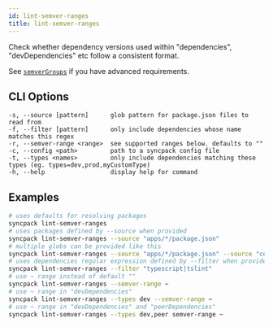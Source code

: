 ```yaml
---
id: lint-semver-ranges
title: lint-semver-ranges
---
```


Check whether dependency versions used within "dependencies", "devDependencies"
etc follow a consistent format.

See [`semverGroups`](./config/semver-groups.md) if you have advanced
requirements.

## CLI Options

```
-s, --source [pattern]      glob pattern for package.json files to read from
-f, --filter [pattern]      only include dependencies whose name matches this regex
-r, --semver-range <range>  see supported ranges below. defaults to ""
-c, --config <path>         path to a syncpack config file
-t, --types <names>         only include dependencies matching these types (eg. types=dev,prod,myCustomType)
-h, --help                  display help for command
```

## Examples

```bash
# uses defaults for resolving packages
syncpack lint-semver-ranges
# uses packages defined by --source when provided
syncpack lint-semver-ranges --source "apps/*/package.json"
# multiple globs can be provided like this
syncpack lint-semver-ranges --source "apps/*/package.json" --source "core/*/package.json"
# uses dependencies regular expression defined by --filter when provided
syncpack lint-semver-ranges --filter "typescript|tslint"
# use ~ range instead of default ""
syncpack lint-semver-ranges --semver-range ~
# use ~ range in "devDependencies"
syncpack lint-semver-ranges --types dev --semver-range ~
# use ~ range in "devDependencies" and "peerDependencies"
syncpack lint-semver-ranges --types dev,peer semver-range ~
```
